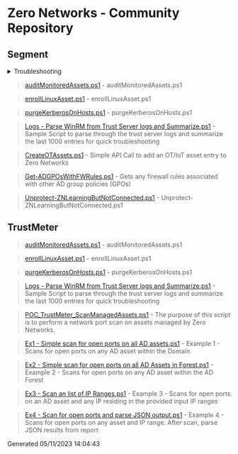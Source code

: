 # Zero Networks - Community Repository
## Segment

<details>
<summary>Troubleshooting</summary>

>> [Network Port Connectivity Check.ps1](Segment/Troubleshooting/Network%20Port%20Connectivity%20Check.ps1) - Does network connectivity Test on Clients and Trust Server on the required ports based on the Deployment guide

>> [ZN_Troubleshooter_v01.ps1](Segment/Troubleshooting/ZN_Troubleshooter_v01.ps1) - ZN_Troubleshooter_v01.ps1 



</details>


> [auditMonitoredAssets.ps1](Segment/audit-monitored-assets/auditMonitoredAssets.ps1) - auditMonitoredAssets.ps1 


> [enrollLinuxAsset.ps1](Segment/Enroll%20Linux%20in%20Dashboard/enrollLinuxAsset.ps1) - enrollLinuxAsset.ps1 

> [purgeKerberosOnHosts.ps1](Segment/purge-klist-gpupdate/purgeKerberosOnHosts.ps1) - purgeKerberosOnHosts.ps1 

> [Logs - Parse WinRM from Trust Server logs and Summarize.ps1](Segment/Trust%20Server/Logs%20-%20Parse%20WinRM%20from%20Trust%20Server%20logs%20and%20Summarize.ps1) - Sample Script to parse through the trust server logs and summarize the last 1000 entries for quick troubleshooting

> [CreateOTAssets.ps1](Segment/CreateOTAssets.ps1) - Simple API Call to add an OT/IoT asset entry to Zero Networks

> [Get-ADGPOsWithFWRules.ps1](Segment/Get-ADGPOsWithFWRules.ps1) - Gets any firewall rules associated with other AD group policies (GPOs)

> [Unprotect-ZNLearningButNotConnected.ps1](Segment/Unprotect-ZNLearningButNotConnected.ps1) - Unprotect-ZNLearningButNotConnected.ps1 


## TrustMeter
> [auditMonitoredAssets.ps1](Segment/audit-monitored-assets/auditMonitoredAssets.ps1) - auditMonitoredAssets.ps1 


> [enrollLinuxAsset.ps1](Segment/Enroll%20Linux%20in%20Dashboard/enrollLinuxAsset.ps1) - enrollLinuxAsset.ps1 


> [purgeKerberosOnHosts.ps1](Segment/purge-klist-gpupdate/purgeKerberosOnHosts.ps1) - purgeKerberosOnHosts.ps1 


> [Logs - Parse WinRM from Trust Server logs and Summarize.ps1](Segment/Trust%20Server/Logs%20-%20Parse%20WinRM%20from%20Trust%20Server%20logs%20and%20Summarize.ps1) - Sample Script to parse through the trust server logs and summarize the last 1000 entries for quick troubleshooting

> [POC_TrustMeter_ScanManagedAssets.ps1](TrustMeter/POC/POC_TrustMeter_ScanManagedAssets.ps1) - The purpose of this script is to perform a network port scan on assets managed by Zero Networks.

> [Ex1 - Simple scan for open ports on all AD assets.ps1](TrustMeter/Ex1%20-%20Simple%20scan%20for%20open%20ports%20on%20all%20AD%20assets.ps1) - Example 1 - Scans for open ports on any AD asset within the Domain

> [Ex2 - Simple scan for open ports on all AD Assets in Forest.ps1](TrustMeter/Ex2%20-%20Simple%20scan%20for%20open%20ports%20on%20all%20AD%20Assets%20in%20Forest.ps1) - Example 2 - Scans for open ports on any AD asset within the AD Forest

> [Ex3 - Scan an list of IP Ranges.ps1](TrustMeter/Ex3%20-%20Scan%20an%20list%20of%20IP%20Ranges.ps1) - Example 3 - Scans for open ports on an AD asset and any IP residing in the provided input IP ranges

> [Ex4 - Scan for open ports and parse JSON output.ps1](TrustMeter/Ex4%20-%20Scan%20for%20open%20ports%20and%20parse%20JSON%20output.ps1) - Example 4 - Scans for open ports on any asset and IP range. After scan, parse JSON results from report



 Generated 05/11/2023 14:04:43
